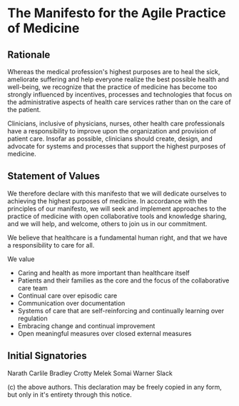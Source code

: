 # The Manifesto for the Agile Practice of Medicine

## Rationale

Whereas the medical profession's highest purposes are to heal the sick, ameliorate suffering and help everyone realize the best possible health and well-being, we recognize that the practice of medicine has become too strongly influenced by incentives, processes and technologies that focus on the administrative aspects of health care services rather than on the care of the patient.

Clinicians, inclusive of physicians, nurses, other health care professionals have a responsibility to improve upon the organization and provision of patient care. Insofar as possible, clinicians should create, design, and advocate for systems and processes that support the highest purposes of medicine.

## Statement of Values

We therefore declare with this manifesto that we will dedicate ourselves to achieving the highest purposes of medicine. In accordance with the principles of our manifesto, we will seek and implement approaches to the practice of medicine with open collaborative tools and knowledge sharing, and we will help, and welcome, others to join us in our commitment.

We believe that healthcare is a fundamental human right, and that we have a responsibility to care for all.

We value

* Caring and health as more important than healthcare itself
* Patients and their families as the core and the focus of the collaborative care team
* Continual care over episodic care
* Communication over documentation
* Systems of care that are self-reinforcing and continually learning over regulation
* Embracing change and continual improvement
* Open meaningful measures over closed external measures

## Initial Signatories

Narath Carlile
Bradley Crotty
Melek Somai
Warner Slack

(c) the above authors. This declaration may be freely copied in any form, but only in it's entirety through this notice.
